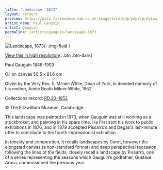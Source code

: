 ```yaml
---
title: "Landscape, 1873"
layout: default
preview: https://data.fitzmuseum.cam.ac.uk/imagestore/pdp/pdp2/preview_PD_20_1952.jpg
artist_name: Paul Gauguin
artist: gauguin
permalink: /artists/gauguin/landscape-1873
---
```


![Landscape, 1873](https://data.fitzmuseum.cam.ac.uk/imagestore/pdp/pdp2/PD_20_1952.jpg){: .img-fluid }

[View this in high resolution](https://data.fitzmuseum.cam.ac.uk/id/image/iiif/media-7944#?c=&m=&cv=){: .btn .btn-dark}

Paul Gauguin 1848-1903

Oil on canvas
50.5 x 81.6 cm

Given by the Very Rev. E. Milner-White, Dean of York, in devoted memory of his mother, Annie Booth Milner-White, 1952

Collections record: [PD.20-1952](https://data.fitzmuseum.cam.ac.uk/id/object/2676)

© The Fitzwilliam Museum, Cambridge

This landscape was painted in 1873, when Gauguin was still working as a stockbroker, and painting in his spare time. He first sent his work to public exhibitions in 1876, and in 1879 accepted Pissarro’s and Degas's last-minute offer to contribute to the fourth Impressionist exhibition.

In tonality and composition, it recalls landscapes by Corot, however the elongated canvas (a non-standard format) and deep perspectival recession following the lines of the fields, closely recall a landscape by Pissarro, one of a series representing the seasons which Gauguin’s godfather, Gustave Arosa, commissioned the previous year.
